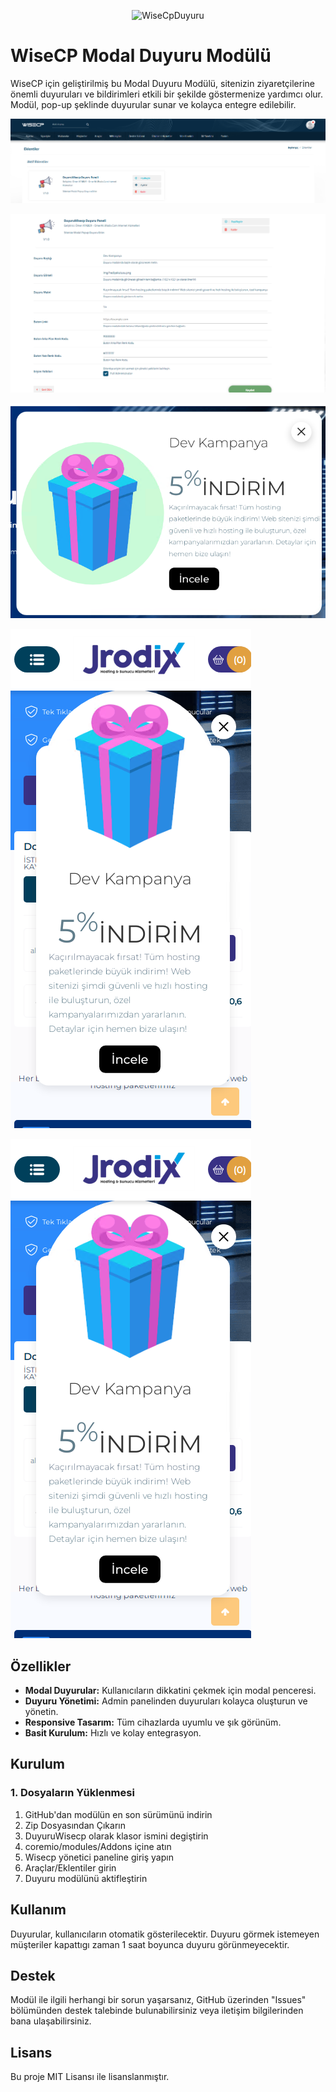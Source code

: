 <p align="center">
  <img src="https://www.bogazliyantso.org.tr/Portals/22/Haber_Foto/thumbs_b_c_dff90825ab9dd5ac8c1c40c52becfdc2.jpg" alt="WiseCpDuyuru" width="100" height="100">
</p>


# WiseCP Modal Duyuru Modülü

WiseCP için geliştirilmiş bu Modal Duyuru Modülü, sitenizin ziyaretçilerine önemli duyuruları ve bildirimleri etkili bir şekilde göstermenize yardımcı olur. Modül, pop-up şeklinde duyurular sunar ve kolayca entegre edilebilir.

![WiseCpDuyuru](https://raw.githubusercontent.com/OmerAti/DuyuruWisecp/main/ekran1.png)

![WiseCpDuyuru](https://raw.githubusercontent.com/OmerAti/DuyuruWisecp/main/ekran2.png)

![WiseCpDuyuru](https://raw.githubusercontent.com/OmerAti/DuyuruWisecp/main/ekran3.png)

![WiseCpDuyuru](https://raw.githubusercontent.com/OmerAti/DuyuruWisecp/main/ekran4.png)

![WiseCpDuyuru](https://raw.githubusercontent.com/OmerAti/DuyuruWisecp/main/ekran4.png)

## Özellikler

- **Modal Duyurular:** Kullanıcıların dikkatini çekmek için modal penceresi.
- **Duyuru Yönetimi:** Admin panelinden duyuruları kolayca oluşturun ve yönetin.
- **Responsive Tasarım:** Tüm cihazlarda uyumlu ve şık görünüm.
- **Basit Kurulum:** Hızlı ve kolay entegrasyon.

## Kurulum

### 1. Dosyaların Yüklenmesi

1. GitHub'dan modülün en son sürümünü indirin
2. Zip Dosyasından Çıkarın
3. DuyuruWisecp olarak klasor ismini degiştirin
4. coremio/modules/Addons içine atın
5. Wisecp yönetici paneline giriş yapın
6. Araçlar/Eklentiler girin
7. Duyuru modülünü aktifleştirin


## Kullanım
Duyurular, kullanıcıların otomatik gösterilecektir.
Duyuru görmek istemeyen müşteriler kapattıgı zaman 1 saat boyunca duyuru görünmeyecektir.

## Destek
Modül ile ilgili herhangi bir sorun yaşarsanız, GitHub üzerinden "Issues" bölümünden destek talebinde bulunabilirsiniz veya iletişim  bilgilerinden bana ulaşabilirsiniz.

## Lisans
Bu proje MIT Lisansı ile lisanslanmıştır.
